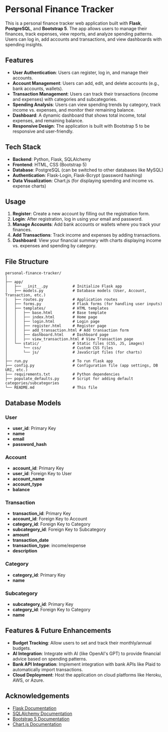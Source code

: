 # Personal Finance Tracker

This is a personal finance tracker web application built with **Flask**, **PostgreSQL**, and **Bootstrap 5**. The app allows users to manage their finances, track expenses, view reports, and analyze spending patterns. Users can log in, add accounts and transactions, and view dashboards with spending insights.

## Features

- **User Authentication**: Users can register, log in, and manage their accounts.
- **Account Management**: Users can add, edit, and delete accounts (e.g., bank accounts, wallets).
- **Transaction Management**: Users can track their transactions (income and expenses) with categories and subcategories.
- **Spending Analysis**: Users can view spending trends by category, track income vs. expenses, and monitor their remaining balance.
- **Dashboard**: A dynamic dashboard that shows total income, total expenses, and remaining balance.
- **Responsive Design**: The application is built with Bootstrap 5 to be responsive and user-friendly.

## Tech Stack

- **Backend**: Python, Flask, SQLAlchemy
- **Frontend**: HTML, CSS (Bootstrap 5)
- **Database**: PostgreSQL (can be switched to other databases like MySQL)
- **Authentication**: Flask-Login, Flask-Bcrypt (password hashing)
- **Data Visualization**: Chart.js (for displaying spending and income vs. expense charts)

## Usage

1. **Register**: Create a new account by filling out the registration form.
2. **Login**: After registration, log in using your email and password.
3. **Manage Accounts**: Add bank accounts or wallets where you track your finances.
4. **Add Transactions**: Track income and expenses by adding transactions.
5. **Dashboard**: View your financial summary with charts displaying income vs. expenses and spending by category.

## File Structure

```plaintext
personal-finance-tracker/
│
├── app/
│   ├── __init__.py           # Initialize Flask app
│   ├── models.py             # Database models (User, Account, Transaction, etc.)
│   ├── routes.py             # Application routes
│   ├── forms.py              # Flask forms (for handling user inputs)
│   ├── templates/            # HTML templates
│   │   ├── base.html         # Base template
│   │   ├── index.html        # Home page
│   │   ├── login.html        # Login page
│   │   ├── register.html     # Register page
│   │   ├── add_transaction.html # Add transaction form
│   │   ├── dashboard.html    # Dashboard page
│   │   ├── view_transaction.html # View Transaction page
│   └── static/               # Static files (CSS, JS, images)
│       └── css/              # Custom CSS files
│       └── js/               # JavaScript files (for charts)
│
├── run.py                    # To run flask app
├── config.py                 # Configuration file (app settings, DB URI, etc.)
├── requirements.txt          # Python dependencies
├── populate_defaults.py      # Script for adding default categories/subcategories
└── README.md                 # This file
```

## Database Models

### User
- **user_id**: Primary Key
- **name**
- **email**
- **password_hash**

### Account
- **account_id**: Primary Key
- **user_id**: Foreign Key to User
- **account_name**
- **account_type**
- **balance**

### Transaction
- **transaction_id**: Primary Key
- **account_id**: Foreign Key to Account
- **category_id**: Foreign Key to Category
- **subcategory_id**: Foreign Key to Subcategory
- **amount**
- **transaction_date**
- **transaction_type**: income/expense
- **description**

### Category
- **category_id**: Primary Key
- **name**

### Subcategory
- **subcategory_id**: Primary Key
- **category_id**: Foreign Key to Category
- **name**

## Features & Future Enhancements

- **Budget Tracking**: Allow users to set and track their monthly/annual budgets.
- **AI Integration**: Integrate with AI (like OpenAI's GPT) to provide financial advice based on spending patterns.
- **Bank API Integration**: Implement integration with bank APIs like Plaid to automatically import transactions.
- **Cloud Deployment**: Host the application on cloud platforms like Heroku, AWS, or Azure.

## Acknowledgements

- [Flask Documentation](https://flask.palletsprojects.com/)
- [SQLAlchemy Documentation](https://www.sqlalchemy.org/)
- [Bootstrap 5 Documentation](https://getbootstrap.com/docs/5.0/)
- [Chart.js Documentation](https://www.chartjs.org/)
